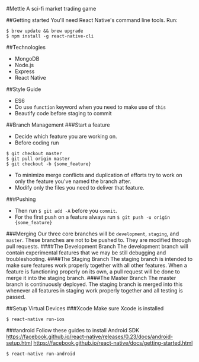 #Mettle
A sci-fi market trading game

##Getting started
You'll need React Native's command line tools. Run:
```
$ brew update && brew upgrade
$ npm install -g react-native-cli
```

##Technologies
- MongoDB
- Node.js
- Express
- React Native

##Style Guide
- ES6
- Do use `function` keyword when you need to make use of `this`
- Beautify code before staging to commit

##Branch Management
###Start a feature
- Decide which feature you are working on.
- Before coding run
```
$ git checkout master
$ git pull origin master
$ git checkout -b {some_feature}
```
- To minimize merge conflicts and duplication of efforts try to work on only the
feature you've named the branch after.
- Modify only the files you need to deliver that feature.

###Pushing
- Then run `$ git add -A` before you `commit`.
- For the first push on a feature always run `$ git push -u origin {some_feature}`

###Merging
Our three core branches will be `development`, `staging`, and `master`. These
branches are not to be pushed to. They are modified through pull requests.
####The Development Branch
The development branch will contain experimental features that we may be still debugging
and troubleshooting.
####The Staging Branch
The staging branch is intended to make sure features work properly together with
all other features. When a feature is functioning properly on its own, a pull
request will be done to merge it into the staging branch.
####The Master Branch
The master branch is continuously deployed. The staging branch is merged into
this whenever all features in staging work properly together and all testing is
passed.

##Setup Virtual Devices
###Xcode
Make sure Xcode is installed
```
$ react-native run-ios
```
###android
Follow these guides to install Android SDK
https://facebook.github.io/react-native/releases/0.23/docs/android-setup.html
https://facebook.github.io/react-native/docs/getting-started.html
```
$ react-native run-android
```
